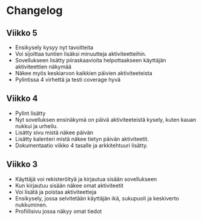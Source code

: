 # Changelog
## Viikko 5
- Ensikysely kysyy nyt tavoitteita
- Voi sijoittaa tuntien lisäksi minuutteja aktiviteetteihin.
- Sovellukseen lisätty piiraskaavioita helpottaakseen käyttäjän aktiviteettien näkymää
- Näkee myös keskiarvon kaikkien päivien aktiviteeteista
- Pylintissa 4 virhettä ja testi coverage hyvä

## Viikko 4
- Pylint lisätty
- Nyt sovelluksen ensinäkymä on päivä aktiviteeteistä kysely, kuten kauan nukkui ja urheilu.
- Lisätty sivu mistä näkee päivän 
- Lisätty kalenteri mistä näkee tietyn päivän aktiviteetit.
- Dokumentaatio viikko 4 tasalle ja arkkitehtuuri lisätty.

## Viikko 3

- Käyttäjä voi rekisteröityä ja kirjautua sisään sovellukseen
- Kun kirjautuu sisään näkee omat aktiviteetit
- Voi lisätä ja poistaa aktiviteetteja
- Ensikysely, jossa selvitetään käyttäjän ikä, sukupuoli ja keskiverto nukkuminen.
- Profiilisivu jossa näkyy omat tiedot